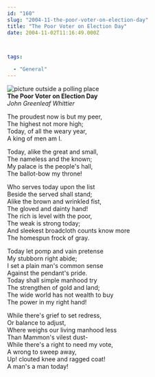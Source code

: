 ```yaml
---
id: "160"
slug: "2004-11-the-poor-voter-on-election-day"
title: "The Poor Voter on Election Day"
date: 2004-11-02T11:16:49.000Z



tags:

  - "General"
---
```

<div class="sqs-html-content">
  <p><img alt="picture outside a polling place" src="http://static.squarespace.com/static/500c727de4b0d820d6a42ad8/515f5893e4b0f7bed43ad1d5/515f59bde4b0f7bed43ae77c/1365203389872/voters.jpg?format=original" /><br /><strong>The Poor Voter on Election Day</strong><br />
<em>John Greenleaf Whittier</em></p>
<p>The proudest now is but my peer,<br />
The highest not more high;<br />
Today, of all the weary year,<br />
A king of men am I.</p>
<p>Today, alike the great and small,<br />
The nameless and the known;<br />
My palace is the people's hall,<br />
The ballot-bow my throne!</p>
<p>Who serves today upon the list<br />
Beside the served shall stand;<br />
Alike the brown and wrinkled fist,<br />
The gloved and dainty hand!<br />
The rich is level with the poor,<br />
The weak is strong today;<br />
And sleekest broadcloth counts know more<br />
The homespun frock of gray.</p>
<p>Today let pomp and vain pretense<br />
My stubborn right abide;<br />
I set a plain man's common sense<br />
Against the pendant's pride.<br />
Today shall simple manhood try<br />
The strengthen of gold and land;<br />
The wide world has not wealth to buy<br />
The power in my right hand!</p>
<p>While there's grief to set redress,<br />
Or balance to adjust,<br />
Where weighs our living manhood less<br />
Than Mammon's vilest dust-<br />
While there's a right to need my vote,<br />
A wrong to sweep away,<br />
Up! clouted knee and ragged coat!<br />
A man's a man today!</p>
</div>
